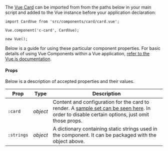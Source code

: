 The [Vue Card](#vue-card) can be imported from from the paths below in your main script and added to the Vue instance before your application declaration:

    import CardVue from 'src/components/card/card.vue';

    Vue.component('c-card', CardVue);

    new Vue();
Below is a guide for using these particular component properties. For basic details of using Vue Components within a Vue application, [refer to the Vue.js documentation](https://vuejs.org/v2/guide/components.html).

#### Props

Below is a description of accepted properties and their values.

Prop       | Type      | Description
-----------|-----------|-
`:card`    | *object*  | Content and configuration for the card to render. A [sample set can be seen here](https://github.com/CityOfNewYork/ACCESS-NYC-PATTERNS/blob/master/src/components/card/card.data.js). In order to disable certain options, just omit those props.
`:strings` | *object*  | A dictionary containing static strings used in the component. It can be packaged with the object above.
